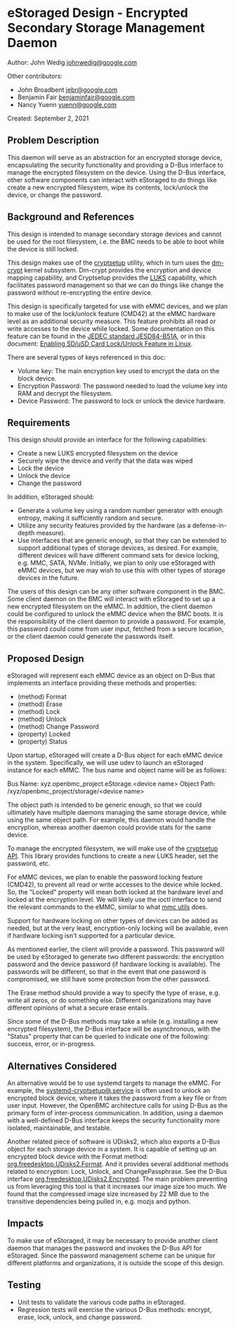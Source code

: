 # eStoraged Design - Encrypted Secondary Storage Management Daemon

Author: John Wedig <johnwedig@google.com>

Other contributors:

- John Broadbent <jebr@google.com>
- Benjamin Fair <benjaminfair@google.com>
- Nancy Yuenn <yuenn@google.com>

Created: September 2, 2021

## Problem Description

This daemon will serve as an abstraction for an encrypted storage device,
encapsulating the security functionality and providing a D-Bus interface to
manage the encrypted filesystem on the device. Using the D-Bus interface, other
software components can interact with eStoraged to do things like create a new
encrypted filesystem, wipe its contents, lock/unlock the device, or change the
password.

## Background and References

This design is intended to manage secondary storage devices and cannot be used
for the root filesystem, i.e. the BMC needs to be able to boot while the device
is still locked.

This design makes use of the
[cryptsetup](https://gitlab.com/cryptsetup/cryptsetup) utility, which in turn
uses the [dm-crypt](https://en.wikipedia.org/wiki/Dm-crypt) kernel subsystem.
Dm-crypt provides the encryption and device mapping capability, and Cryptsetup
provides the [LUKS](https://en.wikipedia.org/wiki/Linux_Unified_Key_Setup)
capability, which facilitates password management so that we can do things like
change the password without re-encrypting the entire device.

This design is specifically targeted for use with eMMC devices, and we plan to
make use of the lock/unlock feature (CMD42) at the eMMC hardware level as an
additional security measure. This feature prohibits all read or write accesses
to the device while locked. Some documentation on this feature can be found in
the
[JEDEC standard JESD84-B51A](https://www.jedec.org/document_search?search_api_views_fulltext=jesd84-b51),
or in this document:
[Enabling SD/uSD Card Lock/Unlock Feature in Linux](https://media-www.micron.com/-/media/client/global/documents/products/technical-note/sd-cards/tnsd01_enable_sd_lock_unlock_in_linux.pdf?rev=03f03a6bc0f8435fafa93a8fc8e88988).

There are several types of keys referenced in this doc:

- Volume key: The main encryption key used to encrypt the data on the block
  device.
- Encryption Password: The password needed to load the volume key into RAM and
  decrypt the filesystem.
- Device Password: The password to lock or unlock the device hardware.

## Requirements

This design should provide an interface for the following capabilities:

- Create a new LUKS encrypted filesystem on the device
- Securely wipe the device and verify that the data was wiped
- Lock the device
- Unlock the device
- Change the password

In addition, eStoraged should:

- Generate a volume key using a random number generator with enough entropy,
  making it sufficiently random and secure.
- Utilize any security features provided by the hardware (as a defense-in-depth
  measure).
- Use interfaces that are generic enough, so that they can be extended to
  support additional types of storage devices, as desired. For example,
  different devices will have different command sets for device locking, e.g.
  MMC, SATA, NVMe. Initially, we plan to only use eStoraged with eMMC devices,
  but we may wish to use this with other types of storage devices in the future.

The users of this design can be any other software component in the BMC. Some
client daemon on the BMC will interact with eStoraged to set up a new encrypted
filesystem on the eMMC. In addition, the client daemon could be configured to
unlock the eMMC device when the BMC boots. It is the responsibility of the
client daemon to provide a password. For example, this password could come from
user input, fetched from a secure location, or the client daemon could generate
the passwords itself.

## Proposed Design

eStoraged will represent each eMMC device as an object on D-Bus that implements
an interface providing these methods and properties:

- (method) Format
- (method) Erase
- (method) Lock
- (method) Unlock
- (method) Change Password
- (property) Locked
- (property) Status

Upon startup, eStoraged will create a D-Bus object for each eMMC device in the
system. Specifically, we will use udev to launch an eStoraged instance for each
eMMC. The bus name and object name will be as follows:

Bus Name: xyz.openbmc_project.eStorage.\<device name\> Object Path:
/xyz/openbmc_project/storage/\<device name\>

The object path is intended to be generic enough, so that we could ultimately
have multiple daemons managing the same storage device, while using the same
object path. For example, this daemon would handle the encryption, whereas
another daemon could provide stats for the same device.

To manage the encrypted filesystem, we will make use of the
[cryptsetup API](https://mbroz.fedorapeople.org/libcryptsetup_API/). This
library provides functions to create a new LUKS header, set the password, etc.

For eMMC devices, we plan to enable the password locking feature (CMD42), to
prevent all read or write accesses to the device while locked. So, the "Locked"
property will mean both locked at the hardware level and locked at the
encryption level. We will likely use the ioctl interface to send the relevant
commands to the eMMC, similar to what
[mmc utils](https://git.kernel.org/pub/scm/utils/mmc/mmc-utils.git/) does.

Support for hardware locking on other types of devices can be added as needed,
but at the very least, encryption-only locking will be available, even if
hardware locking isn't supported for a particular device.

As mentioned earlier, the client will provide a password. This password will be
used by eStoraged to generate two different passwords: the encryption password
and the device password (if hardware locking is available). The passwords will
be different, so that in the event that one password is compromised, we still
have some protection from the other password.

The Erase method should provide a way to specify the type of erase, e.g. write
all zeros, or do something else. Different organizations may have different
opinions of what a secure erase entails.

Since some of the D-Bus methods may take a while (e.g. installing a new
encrypted filesystem), the D-Bus interface will be asynchronous, with the
"Status" property that can be queried to indicate one of the following: success,
error, or in-progress.

## Alternatives Considered

An alternative would be to use systemd targets to manage the eMMC. For example,
the
[systemd-cryptsetup@.service](https://www.freedesktop.org/software/systemd/man/systemd-cryptsetup@.service.html)
is often used to unlock an encrypted block device, where it takes the password
from a key file or from user input. However, the OpenBMC architecture calls for
using D-Bus as the primary form of inter-process communication. In addition,
using a daemon with a well-defined D-Bus interface keeps the security
functionality more isolated, maintainable, and testable.

Another related piece of software is UDisks2, which also exports a D-Bus object
for each storage device in a system. It is capable of setting up an encrypted
block device with the Format method:
[org.freedesktop.UDisks2.Format](http://storaged.org/doc/udisks2-api/latest/gdbus-org.freedesktop.UDisks2.Block.html#gdbus-method-org-freedesktop-UDisks2-Block.Format).
And it provides several additional methods related to encryption: Lock, Unlock,
and ChangePassphrase. See the D-Bus interface
[org.freedesktop.UDisks2.Encrypted](http://storaged.org/doc/udisks2-api/2.7.5/gdbus-org.freedesktop.UDisks2.Encrypted.html).
The main problem preventing us from leveraging this tool is that it increases
our image size too much. We found that the compressed image size increased by 22
MB due to the transitive dependencies being pulled in, e.g. mozjs and python.

## Impacts

To make use of eStoraged, it may be necessary to provide another client daemon
that manages the password and invokes the D-Bus API for eStoraged. Since the
password management scheme can be unique for different platforms and
organizations, it is outside the scope of this design.

## Testing

- Unit tests to validate the various code paths in eStoraged.
- Regression tests will exercise the various D-Bus methods: encrypt, erase,
  lock, unlock, and change password.
